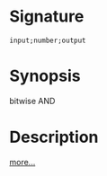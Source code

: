 # Signature
```vikid-signature
input;number;output
```

# Synopsis
bitwise AND

# Description

[more...](https://en.wikipedia.org/wiki/Bitwise_operation#AND)